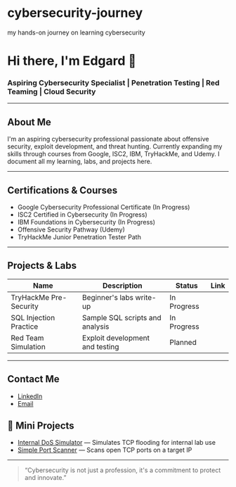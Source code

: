 # cybersecurity-journey
my hands-on journey on learning cybersecurity
# Hi there, I'm Edgard 👋  
### Aspiring Cybersecurity Specialist | Penetration Testing | Red Teaming | Cloud Security  

---

## About Me
I'm an aspiring cybersecurity professional passionate about offensive security, exploit development, and threat hunting. Currently expanding my skills through courses from Google, ISC2, IBM, TryHackMe, and Udemy. I document all my learning, labs, and projects here.

---

## Certifications & Courses  
- Google Cybersecurity Professional Certificate (In Progress)  
- ISC2 Certified in Cybersecurity (In Progress)  
- IBM Foundations in Cybersecurity (In Progress)  
- Offensive Security Pathway (Udemy)  
- TryHackMe Junior Penetration Tester Path  

---

## Projects & Labs  
| Name                     | Description                          | Status       | Link                |  
|--------------------------|------------------------------------|--------------|---------------------|  
| TryHackMe Pre-Security   | Beginner's labs write-up            | In Progress   |   |  
| SQL Injection Practice   | Sample SQL scripts and analysis     | In Progress  |   |  
| Red Team Simulation      | Exploit development and testing     | Planned      |                     |  

---

## Contact Me  
- [LinkedIn](https://www.linkedin.com/in/edgard-corcovad-305942319/)
- [Email](mailto:edgardcorcovado@gmail.com)  
## 🧪 Mini Projects

- [Internal DoS Simulator](./internal-dos-simulator) — Simulates TCP flooding for internal lab use
- [Simple Port Scanner](./simple-port-scanner) — Scans open TCP ports on a target IP
---

> “Cybersecurity is not just a profession, it's a commitment to protect and innovate.” 
